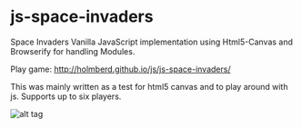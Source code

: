 # js-space-invaders

Space Invaders Vanilla JavaScript implementation using Html5-Canvas and Browserify for handling Modules.

Play game: http://holmberd.github.io/js/js-space-invaders/

This was mainly written as a test for html5 canvas and to play around with js. Supports up to six players.

![alt tag](https://github.com/holmberd/js-space-invaders/blob/master/space-invaders.png)
